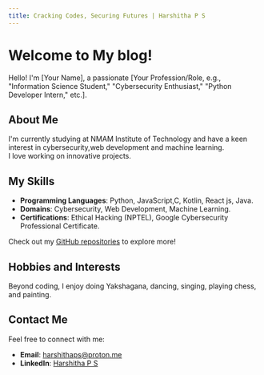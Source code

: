 ```yaml
---
title: Cracking Codes, Securing Futures | Harshitha P S
---
```


# Welcome to My blog!

Hello! I'm [Your Name], a passionate [Your Profession/Role, e.g., "Information Science Student," "Cybersecurity Enthusiast," "Python Developer Intern," etc.]. 

## About Me
I'm currently studying at NMAM Institute of Technology and have a keen interest in cybersecurity,web development and machine learning.  
I love working on innovative projects.

## My Skills
- **Programming Languages**: Python, JavaScript,C, Kotlin, React js, Java.
- **Domains**: Cybersecurity, Web Development, Machine Learning.
- **Certifications**: Ethical Hacking (NPTEL), Google Cybersecurity Professional Certificate.
  
Check out my [GitHub repositories](https://github.com/harshithaps11) to explore more!

## Hobbies and Interests
Beyond coding, I enjoy doing Yakshagana, dancing, singing, playing chess, and painting.

## Contact Me
Feel free to connect with me:
- **Email**: harshithaps@proton.me
- **LinkedIn**: [Harshitha P S](#)

